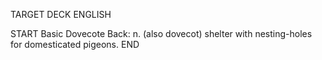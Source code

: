 TARGET DECK
ENGLISH

START
Basic
Dovecote
Back: n. (also dovecot) shelter with nesting-holes for domesticated pigeons.
END
